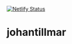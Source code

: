 [![Netlify Status](https://api.netlify.com/api/v1/badges/19d5d677-a2b6-47e1-a55e-e80b91d25326/deploy-status)](https://app.netlify.com/sites/vibrant-feynman-fc6094/deploys)

# johantillmar



